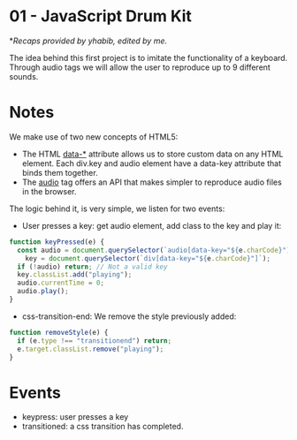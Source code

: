 # 01 - JavaScript Drum Kit

**Recaps provided by yhabib, edited by me.*

The idea behind this first project is to imitate the functionality of a keyboard. Through audio tags we will allow the user to reproduce up to 9 different sounds.

# Notes

We make use of two new concepts of HTML5:

- The HTML [data-\*](https://developer.mozilla.org/en/docs/Web/Guide/HTML/Using_data_attributes) attribute allows us to store custom data on any HTML element. Each div.key and audio element have a data-key attribute that binds them together.
- The [audio](https://developer.mozilla.org/en/docs/Web/HTML/Element/audio) tag offers an API that makes simpler to reproduce audio files in the browser.

The logic behind it, is very simple, we listen for two events:

- User presses a key: get audio element, add class to the key and play it:

```javascript
function keyPressed(e) {
  const audio = document.querySelector(`audio[data-key="${e.charCode}"]`),
    key = document.querySelector(`div[data-key="${e.charCode}"]`);
  if (!audio) return; // Not a valid key
  key.classList.add("playing");
  audio.currentTime = 0;
  audio.play();
}
```

- css-transition-end: We remove the style previously added:

```javascript
function removeStyle(e) {
  if (e.type !== "transitionend") return;
  e.target.classList.remove("playing");
}
```

# Events

- keypress: user presses a key
- transitioned: a css transition has completed.
